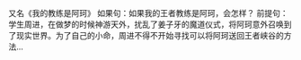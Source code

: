 又名《我的教练是阿珂》
如果句：如果我的王者教练是阿珂，会怎样？
前提句：学生周进，在做梦的时候神游天外，扰乱了姜子牙的魔道仪式，将阿珂意外召唤到了现实世界。为了自己的小命，周进不得不开始寻找可以将阿珂送回王者峡谷的方法...
